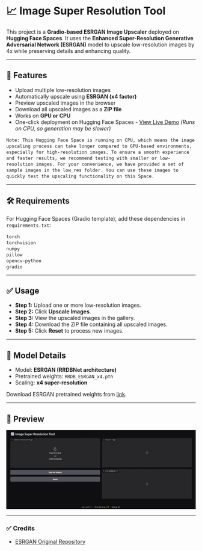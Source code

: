 # 📈 Image Super Resolution Tool

This project is a **Gradio-based ESRGAN Image Upscaler** deployed on **Hugging Face Spaces**. It uses the **Enhanced Super-Resolution Generative Adversarial Network (ESRGAN)** model to upscale low-resolution images by 4x while preserving details and enhancing quality.

---

## 🚀 Features
- Upload multiple low-resolution images  
- Automatically upscale using **ESRGAN (x4 factor)**  
- Preview upscaled images in the browser  
- Download all upscaled images as a **ZIP file**  
- Works on **GPU or CPU**  
- One-click deployment on Hugging Face Spaces - [View Live Demo](https://huggingface.co/spaces/saifibolte/TinyLlama-AI-Assistant) *(Runs on CPU, so generation may be slower)*

```
Note: This Hugging Face Space is running on CPU, which means the image upscaling process can take longer compared to GPU-based environments, especially for high-resolution images. To ensure a smooth experience and faster results, we recommend testing with smaller or low-resolution images. For your convenience, we have provided a set of sample images in the low_res folder. You can use these images to quickly test the upscaling functionality on this Space. 
```
---

## 🛠 Requirements

For Hugging Face Spaces (Gradio template), add these dependencies in `requirements.txt`:

```
torch
torchvision
numpy
pillow
opencv-python
gradio
```

---

## ✅ Usage
- **Step 1:** Upload one or more low-resolution images.
- **Step 2:** Click **Upscale Images**.
- **Step 3:** View the upscaled images in the gallery.
- **Step 4:** Download the ZIP file containing all upscaled images.
- **Step 5:** Click **Reset** to process new images.

---

## 📌 Model Details
- Model: **ESRGAN (RRDBNet architecture)**  
- Pretrained weights: `RRDB_ESRGAN_x4.pth`  
- Scaling: **x4 super-resolution**

Download ESRGAN pretrained weights from [link]([https://github.com/xinntao/ESRGAN](https://drive.google.com/file/d/1eoWN613w5pjL4Uyh5XnYMuBIXL52CZ4z/view?usp=sharing)).

---

## 📸 Preview
![Gradio UI](https://github.com/saifibolte/Image-Super-Resolution-Tool/blob/c65089f49e783e0e2daa011b1dfb8d992e78aa38/figures/UI.png)

---

### ✅ Credits
- [ESRGAN Original Repository](https://github.com/xinntao/ESRGAN)
